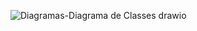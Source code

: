 ![Diagramas-Diagrama de Classes drawio](https://github.com/user-attachments/assets/9bcbdb9a-9c1e-4114-ad85-08dac56b85f5)
